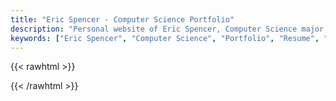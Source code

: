 ```yaml
---
title: "Eric Spencer - Computer Science Portfolio"
description: "Personal website of Eric Spencer, Computer Science major at Loyola University Chicago. View my projects, resume, and technical skills."
keywords: ["Eric Spencer", "Computer Science", "Portfolio", "Resume", "Software Developer", "Loyola University Chicago"]
---
```


{{< rawhtml >}}
<!-- Structured data for better SEO -->
<script type="application/ld+json">
{
  "@context": "https://schema.org",
  "@type": "Person",
  "name": "Eric Spencer",
  "url": "https://ericspencer00.github.io",
  "sameAs": [
    "https://espencer.me",
    "https://github.com/EricSpencer00",
    "https://www.linkedin.com/in/EricSpencer00"
  ],
  "image": "https://ericspencer00.github.io/images/avatar.jpeg",
  "jobTitle": "Computer Science Student",
  "worksFor": {
    "@type": "Organization",
    "name": "Loyola University Chicago"
  },
  "alumniOf": {
    "@type": "Organization",
    "name": "Loyola University Chicago"
  },
  "email": "ericspencer1450@gmail.com",
  "description": "Computer Science student at Loyola University Chicago, class of 2026",
  "knowsAbout": ["Java", "Spring Boot", "Python", "Web Development", "Software Engineering"],
  "mainEntityOfPage": {
    "@type": "WebPage",
    "@id": "https://ericspencer00.github.io"
  }
}
</script>

<!-- Additional metadata for SEO -->
<meta name="author" content="Eric Spencer">
<meta name="description" content="Personal website of Eric Spencer, Computer Science student at Loyola University Chicago specializing in software development and programming.">
<meta name="keywords" content="Eric Spencer, Eric Spencer Portfolio, Eric Spencer Developer, Eric Spencer Software Engineer, Eric Spencer Loyola, Computer Science, Portfolio">
<div id="ascii-art"></div>
<script src="/js/script.js"></script>
<script>
  // Example usage: display a random ASCII art from asciiNameArray
  document.addEventListener("DOMContentLoaded", function() {
    const art = getRandomAsciiArt();
    typeText2dArray([art], "ascii-art", 10); // Adjust speed as desired
  });
</script>
{{< /rawhtml >}}